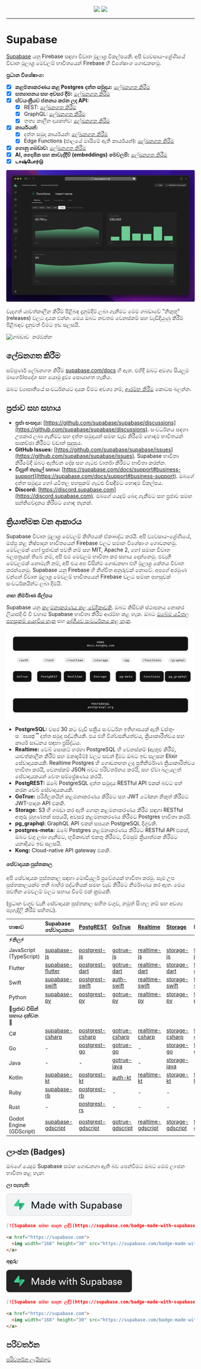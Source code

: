 <p align="center">
<img src="https://user-images.githubusercontent.com/8291514/213727234-cda046d6-28c6-491a-b284-b86c5cede25d.png#gh-light-mode-only">
<img src="https://user-images.githubusercontent.com/8291514/213727225-56186826-bee8-43b5-9b15-86e839d89393.png#gh-dark-mode-only">
</p>

---

# Supabase

[Supabase](https://supabase.com) යනු Firebase සඳහා විවෘත මූලාශ්‍ර විකල්පයකි. අපි ව්‍යවසාය-ශ්‍රේණියේ විවෘත මූලාශ්‍ර මෙවලම් භාවිතයෙන් Firebase හි විශේෂාංග ගොඩනඟමු.

**ප්‍රධාන විශේෂාංග:**

- [x] **කළමනාකරණය කළ Postgres දත්ත සමුදාය:** [ලේඛනගත කිරීම](https://supabase.com/docs/guides/database)
- [x] **සත්‍යාපනය සහ අවසර දීම:** [ලේඛනගත කිරීම](https://supabase.com/docs/guides/auth)
- [x] **ස්වයංක්‍රීයව ජනනය කරන ලද API:**
    - [x] REST: [ලේඛනගත කිරීම](https://supabase.com/docs/guides/api)
    - [x] GraphQL: [ලේඛනගත කිරීම](https://supabase.com/docs/guides/graphql)
    - [x] තත්‍ය කාලීන දායකත්ව: [ලේඛනගත කිරීම](https://supabase.com/docs/guides/realtime)
- [x] **කාර්යයන්:**
    - [x] දත්ත සමුදා කාර්යයන්: [ලේඛනගත කිරීම](https://supabase.com/docs/guides/database/functions)
    - [x] Edge Functions (ජාලයේ මායිමේ ඇති කාර්යයන්): [ලේඛනගත කිරීම](https://supabase.com/docs/guides/functions)
- [x] **ගොනු ගබඩාව:** [ලේඛනගත කිරීම](https://supabase.com/docs/guides/storage)
- [x] **AI, දෛශික සහ කාවැද්දීම් (embeddings) මෙවලම්:** [ලේඛනගත කිරීම](https://supabase.com/docs/guides/ai)
- [x] **டாஷ்போர்டு**

![Supabase டாஷ்போர்டு](https://raw.githubusercontent.com/supabase/supabase/master/apps/www/public/images/github/supabase-dashboard.png)

වැදගත් යාවත්කාලීන කිරීම් පිළිබඳ දැනුම්දීම් ලබා ගැනීමට මෙම ගබඩාවේ "නිකුතු" (releases) වලට දායක වන්න. මෙය ඔබට නවතම වෙනස්කම් සහ වැඩිදියුණු කිරීම් පිළිබඳව දැනුවත් වීමට ඉඩ සලසයි.

<kbd><img src="https://raw.githubusercontent.com/supabase/supabase/d5f7f413ab356dc1a92075cb3cee4e40a957d5b1/web/static/watch-repo.gif" alt="ගබඩාව නරඹන්න"/></kbd>

## ලේඛනගත කිරීම

සම්පූර්ණ ලේඛනගත කිරීම [supabase.com/docs](https://supabase.com/docs) හි ඇත. එහිදී ඔබට අවශ්‍ය සියලුම මාර්ගෝපදේශ සහ යොමු ද්‍රව්‍ය සොයාගත හැකිය.

ඔබට ව්‍යාපෘතියේ සංවර්ධනයට දායක වීමට අවශ්‍ය නම්, [ආරම්භ කිරීම](./../DEVELOPERS.md) කොටස බලන්න.

## ප්‍රජාව සහ සහාය

*   **ප්‍රජා සංසදය:** [https://github.com/supabase/supabase/discussions](https://github.com/supabase/supabase/discussions). සංවර්ධනය සඳහා උපකාර ලබා ගැනීමට සහ දත්ත සමුදායන් සමඟ වැඩ කිරීමේ හොඳම භාවිතයන් සාකච්ඡා කිරීමට වඩාත් සුදුසුය.
*   **GitHub Issues:** [https://github.com/supabase/supabase/issues](https://github.com/supabase/supabase/issues). Supabase භාවිතා කිරීමේදී ඔබට ඇතිවන දෝෂ සහ ගැටළු වාර්තා කිරීමට භාවිතා කරන්න.
*   **විද්‍යුත් තැපැල් සහාය:** [https://supabase.com/docs/support#business-support](https://supabase.com/docs/support#business-support). ඔබගේ දත්ත සමුදාය හෝ යටිතල පහසුකම් ගැටළු විසඳීමට හොඳම විකල්පය.
*   **Discord:** [https://discord.supabase.com](https://discord.supabase.com). ඔබගේ යෙදුම් බෙදා ගැනීමට සහ ප්‍රජාව සමඟ සන්නිවේදනය කිරීමට හොඳ තැනක්.

## ක්‍රියාත්මක වන ආකාරය

Supabase විවෘත මූලාශ්‍ර මෙවලම් කිහිපයක් ඒකාබද්ධ කරයි. අපි ව්‍යවසාය-ශ්‍රේණියේ, ඔප්පු කළ නිෂ්පාදන භාවිතයෙන් Firebase වලට සමාන විශේෂාංග ගොඩනඟමු. මෙවලමක් හෝ ප්‍රජාවක් පවතී නම් සහ MIT, Apache 2, හෝ සමාන විවෘත බලපත්‍රයක් තිබේ නම්, අපි එම මෙවලම භාවිතා කර සහාය දෙන්නෙමු. එවැනි මෙවලමක් නොමැති නම්, අපි එය අප විසින්ම ගොඩනඟා එහි මූලාශ්‍ර කේතය විවෘත කරන්නෙමු. Supabase යනු Firebase හි නිශ්චිත අනුරුවක් නොවේ. අපගේ අරමුණ වන්නේ විවෘත මූලාශ්‍ර මෙවලම් භාවිතයෙන් Firebase වලට සමාන පහසුවක් සංවර්ධකයින්ට ලබා දීමයි.

**ගෘහ නිර්මාණ ශිල්පය**

Supabase යනු [කළමනාකරණය කළ වේදිකාවකි](https://supabase.com/dashboard). ඔබට කිසිවක් ස්ථාපනය නොකර ලියාපදිංචි වී වහාම Supabase භාවිතා කිරීම ආරම්භ කළ හැක. ඔබට [ඔබේම යටිතල පහසුකම් යෙදවිය හැක](https://supabase.com/docs/guides/hosting/overview) සහ [දේශීයව සංවර්ධනය කළ හැක](https://supabase.com/docs/guides/local-development).

![ගෘහ නිර්මාණ ශිල්පය](./../apps/docs/public/img/supabase-architecture.svg)

*   **PostgreSQL:** වසර 30 කට වැඩි සක්‍රීය සංවර්ධන ඉතිහාසයක් ඇති වස්තු-සಂಬಂಧී දත්ත සමුදා පද්ධතියකි. එය එහි විශ්වසනීයත්වය, ක්‍රියාකාරීත්වය සහ කාර්ය සාධනය සඳහා ප්‍රසිද්ධය.
*   **Realtime:** වෙබ් සොකට් හරහා PostgreSQL හි වෙනස්කම් (ඇතුළු කිරීම්, යාවත්කාලීන කිරීම් සහ මකාදැමීම්) වලට සවන් දීමට ඔබට ඉඩ සලසන Elixir සේවාදායකයකි. Realtime Postgres හි ගොඩනඟන ලද ප්‍රතිනිර්මාණ ක්‍රියාකාරිත්වය භාවිතා කරයි, වෙනස්කම් JSON බවට පරිවර්තනය කරයි, සහ ඒවා බලයලත් සේවාදායකයන් වෙත සම්ප්‍රේෂණය කරයි.
*   **PostgREST:** ඔබේ PostgreSQL දත්ත සමුදාය RESTful API එකක් බවට පත් කරන වෙබ් සේවාදායකයකි.
*   **GoTrue:** පරිශීලකයින් කළමනාකරණය කිරීමට සහ JWT ටෝකන නිකුත් කිරීමට JWT-පාදක API එකකි.
*   **Storage:** S3 හි ගබඩා කර ඇති ගොනු කළමනාකරණය කිරීම සඳහා RESTful අතුරු මුහුණතක් සපයයි, අවසර කළමනාකරණය කිරීමට Postgres භාවිතා කරයි.
*   **pg_graphql:** GraphQL API එකක් සපයන PostgreSQL දිගුවකි.
*   **postgres-meta:** ඔබේ Postgres කළමනාකරණය කිරීමට RESTful API එකක්, ඔබට වගු ලබා ගැනීමට, භූමිකාවන් එකතු කිරීමට, විමසුම් ක්‍රියාත්මක කිරීමට යනාදියට ඉඩ සලසයි.
*   **Kong:** Cloud-native API gateway එකකි.

#### සේවාදායක පුස්තකාල

අපි සේවාදායක පුස්තකාල සඳහා මොඩියුලර් ප්‍රවේශයක් භාවිතා කරමු. සෑම උප පුස්තකාලයක්ම තනි බාහිර පද්ධතියක් සමඟ වැඩ කිරීමට නිර්මාණය කර ඇත. මෙය පවතින මෙවලම් වලට සහාය වීමේ එක් ක්‍රමයකි.

(ප්‍රධාන වගුව වැනි සේවාදායක පුස්තකාල සහිත වගුව, නමුත් සිංහල නම් සහ අවශ්‍ය පැහැදිලි කිරීම් සහිතව).

| භාෂාව                       | Supabase සේවාදායකයා                                                     | [PostgREST](https://www.postgresql.org/)                                                                         | [GoTrue](https://github.com/supabase/gotrue)                                                                                | [Realtime](https://github.com/supabase/realtime)                                                                              | [Storage](https://github.com/supabase/storage-api)                                                                                 | Functions                                                                               |
| :-------------------------- | :------------------------------------------------------------------ | :-------------------------------------------------------------------------------- | :------------------------------------------------------------------------------------ | :----------------------------------------------------------------------------------- | :-------------------------------------------------------------------------------------- | :----------------------------------------------------------------------------------- |
| **⚡️නිල⚡️**      |                                                                     |                                                                                   |                                                                                      |                                                                                     |                                                                                        |                                                                                      |
| JavaScript (TypeScript)     | [supabase-js](https://github.com/supabase/supabase-js)               | [postgrest-js](https://github.com/supabase/postgrest-js)                             | [gotrue-js](https://github.com/supabase/gotrue-js)                                     | [realtime-js](https://github.com/supabase/realtime-js)                                 | [storage-js](https://github.com/supabase/storage-js)                                   | [functions-js](https://github.com/supabase/functions-js)                             |
| Flutter                     | [supabase-flutter](https://github.com/supabase/supabase-flutter)     | [postgrest-dart](https://github.com/supabase/postgrest-dart)                         | [gotrue-dart](https://github.com/supabase/gotrue-dart)                                 | [realtime-dart](https://github.com/supabase/realtime-dart)                             | [storage-dart](https://github.com/supabase/storage-dart)                               | [functions-dart](https://github.com/supabase/functions-dart)                         |
| Swift                      | [supabase-swift](https://github.com/supabase/supabase-swift)          | [postgrest-swift](https://github.com/supabase/supabase-swift/tree/main/Sources/PostgREST) | [auth-swift](https://github.com/supabase/supabase-swift/tree/main/Sources/Auth)     | [realtime-swift](https://github.com/supabase/supabase-swift/tree/main/Sources/Realtime) | [storage-swift](https://github.com/supabase/supabase-swift/tree/main/Sources/Storage) | [functions-swift](https://github.com/supabase/supabase-swift/tree/main/Sources/Functions) |
| Python                      | [supabase-py](https://github.com/supabase/supabase-py)               | [postgrest-py](https://github.com/supabase/postgrest-py)                             | [gotrue-py](https://github.com/supabase/gotrue-py)                                     | [realtime-py](https://github.com/supabase/realtime-py)                                 | [storage-py](https://github.com/supabase/storage-py)                                   | [functions-py](https://github.com/supabase/functions-py)                             |
| **💚ප්‍රජාව විසින් සහාය දක්වන💚** |                                                                     |                                                                                   |                                                                                      |                                                                                     |                                                                                        |                                                                                      |
| C#                          | [supabase-csharp](https://github.com/supabase-community/supabase-csharp) | [postgrest-csharp](https://github.com/supabase-community/postgrest-csharp)           | [gotrue-csharp](https://github.com/supabase-community/gotrue-csharp)                 | [realtime-csharp](https://github.com/supabase-community/realtime-csharp)             | [storage-csharp](https://github.com/supabase-community/storage-csharp)                 | [functions-csharp](https://github.com/supabase-community/functions-csharp)           |
| Go                          | -                                                                   | [postgrest-go](https://github.com/supabase-community/postgrest-go)                     | [gotrue-go](https://github.com/supabase-community/gotrue-go)                           | -                                                                                   | [storage-go](https://github.com/supabase-community/storage-go)                       | [functions-go](https://github.com/supabase-community/functions-go)                   |
| Java                        | -                                                                   | -                                                                                   | [gotrue-java](https://github.com/supabase-community/gotrue-java)                       | -                                                                                   | [storage-java](https://github.com/supabase-community/storage-java)                   | -                                                                                   |
| Kotlin                      | [supabase-kt](https://github.com/supabase-community/supabase-kt)       | [postgrest-kt](https://github.com/supabase-community/supabase-kt/tree/master/Postgrest) | [auth-kt](https://github.com/supabase-community/supabase-kt/tree/master/Auth)         | [realtime-kt](https://github.com/supabase-community/supabase-kt/tree/master/Realtime)   | [storage-kt](https://github.com/supabase-community/supabase-kt/tree/master/Storage)   | [functions-kt](https://github.com/supabase-community/supabase-kt/tree/master/Functions) |
| Ruby                      | [supabase-rb](https://github.com/supabase-community/supabase-rb)      |      [postgrest-rb](https://github.com/supabase-community/postgrest-rb)                                                                             |    -                                                                                  |        -                                                                            |     -                                                                                 |          -                                                                          |
| Rust                      |      -                                                                 |       [postgrest-rs](https://github.com/supabase-community/postgrest-rs)                                                                            |      -                                                                                 |       -                                                                             |       -                                                                                |         -                                                                           |
| Godot Engine (GDScript)      |   [supabase-gdscript](https://github.com/supabase-community/godot-engine.supabase)                                                                  |        [postgrest-gdscript](https://github.com/supabase-community/postgrest-gdscript)                                                                            |        [gotrue-gdscript](https://github.com/supabase-community/gotrue-gdscript)                                                                                |    [realtime-gdscript](https://github.com/supabase-community/realtime-gdscript)                                                                                  |         [storage-gdscript](https://github.com/supabase-community/storage-gdscript)                                                                                 |  [functions-gdscript](https://github.com/supabase-community/functions-gdscript)                                                                                       |

## ලාංඡන (Badges)

ඔබගේ යෙදුම Supabase සමඟ ගොඩනගා ඇති බව පෙන්වීමට ඔබට මෙම ලාංඡන භාවිතා කළ හැක:

**ලා පැහැති:**

![Supabase සමඟ සාදන ලදී](./../apps/www/public/badge-made-with-supabase.svg)

```md
[![Supabase සමඟ සාදන ලදී](https://supabase.com/badge-made-with-supabase.svg)](https://supabase.com)
```

```html
<a href="https://supabase.com">
  <img width="168" height="30" src="https://supabase.com/badge-made-with-supabase.svg" alt="Supabase සමඟ සාදන ලදී" />
</a>
```

**අඳුරු:**

![Supabase සමඟ සාදන ලදී (අඳුරු අනුවාදය)](./../apps/www/public/badge-made-with-supabase-dark.svg)

```md
[![Supabase සමඟ සාදන ලදී](https://supabase.com/badge-made-with-supabase-dark.svg)](https://supabase.com)
```

```html
<a href="https://supabase.com">
  <img width="168" height="30" src="https://supabase.com/badge-made-with-supabase-dark.svg" alt="Supabase සමඟ සාදන ලදී" />
</a>
```

## පරිවර්තන

[පරිවර්තන ලැයිස්තුව](./languages.md)
